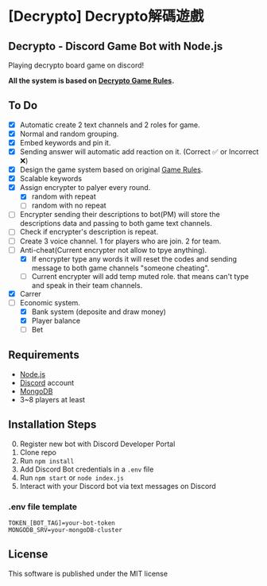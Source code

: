 # [Decrypto] Decrypto解碼遊戲
## Decrypto - Discord Game Bot with Node.js
Playing decrypto board game on discord!

**All the system is based on [Decrypto Game Rules](https://www.gokids.com.tw/tsaiss/gokids/rules/DECRYPTO_EN_RULES_09nov2017.pdf "game rules").**

## To Do
- [x] Automatic create 2 text channels and 2 roles for game.
- [x] Normal and random grouping.
- [x] Embed keywords and pin it.
- [x] Sending answer will automatic add reaction on it. (Correct :white_check_mark: or Incorrect :x:)
- [x] Design the game system based on original [Game Rules](https://www.gokids.com.tw/tsaiss/gokids/rules/DECRYPTO_EN_RULES_09nov2017.pdf "game rules").
- [x] Scalable keywords
- [x] Assign encrypter to palyer every round.
	- [x] random with repeat
	- [ ] random with no repeat
- [ ] Encrypter sending their descriptions to bot(PM) will store the descriptions data and passing to both game text channels.
- [ ] Check if encrypter's description is repeat.
- [ ] Create 3 voice channel. 1 for players who are join. 2 for team.
- [ ] Anti-cheat(Current encrypter not allow to tpye anything).
	- [x] If encrypter type any words it will reset the codes and sending message to both game channels "someone cheating".
	- [ ] Current encrypter will add temp muted role. that means can't type and speak in their team channels.
- [x] Carrer
- [ ] Economic system.
	- [x] Bank system (deposite and draw money)
	- [x] Player balance
	- [ ] Bet

## Requirements

- [Node.js](http://nodejs.org/)
- [Discord](https://discordapp.com/) account
- [MongoDB](https://www.mongodb.com/)
- 3~8 players at least

## Installation Steps

0. Register new bot with Discord Developer Portal 
1. Clone repo
2. Run `npm install`
3. Add Discord Bot credentials in a `.env` file
3. Run `npm start` or `node index.js`
4. Interact with your Discord bot via text messages on Discord

### .env file template
```
TOKEN_[BOT_TAG]=your-bot-token
MONGODB_SRV=your-mongoDB-cluster
```

## License
This software is published under the MIT license
